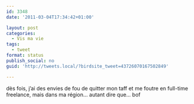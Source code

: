 ```yaml
---
id: 3348
date: '2011-03-04T17:34:42+01:00'

layout: post
categories:
  - Vis ma vie
tags:
  - tweet
format: status
publish_social: no
guid: 'http://tweets.local/?birdsite_tweet=43726070167502849'

---
```


dès fois, j’ai des envies de fou de quitter mon taff et me foutre en full-time freelance, mais dans ma région… autant dire que… bof